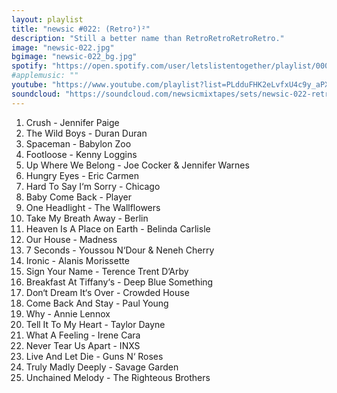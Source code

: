 ```yaml
---
layout: playlist
title: "newsic #022: (Retro²)²"
description: "Still a better name than RetroRetroRetroRetro."
image: "newsic-022.jpg"
bgimage: "newsic-022_bg.jpg"
spotify: "https://open.spotify.com/user/letslistentogether/playlist/000fEBc8WQc0DsCyyBBFBe"
#applemusic: ""
youtube: "https://www.youtube.com/playlist?list=PLdduFHK2eLvfxU4c9y_aPXjfY1HCz0Xo4"
soundcloud: "https://soundcloud.com/newsicmixtapes/sets/newsic-022-retro4"
---
```


<ol>
	<li>Crush - Jennifer Paige</li>
	<li>The Wild Boys - Duran Duran</li>
	<li>Spaceman - Babylon Zoo</li>
	<li>Footloose - Kenny Loggins</li>
	<li>Up Where We Belong - Joe Cocker & Jennifer Warnes</li>
	<li>Hungry Eyes - Eric Carmen</li>
	<li>Hard To Say I‘m Sorry - Chicago</li>
	<li>Baby Come Back - Player</li>
	<li>One Headlight - The Wallflowers</li>
	<li>Take My Breath Away - Berlin</li>
	<li>Heaven Is A Place on Earth - Belinda Carlisle</li>
	<li>Our House - Madness</li>
	<li>7 Seconds - Youssou N‘Dour & Neneh Cherry</li>
	<li>Ironic - Alanis Morissette</li>
	<li>Sign Your Name - Terence Trent D‘Arby</li>
	<li>Breakfast At Tiffany‘s - Deep Blue Something</li>
	<li>Don‘t Dream It‘s Over - Crowded House</li>
	<li>Come Back And Stay - Paul Young</li>
	<li>Why - Annie Lennox</li>
	<li>Tell It To My Heart - Taylor Dayne</li>
	<li>What A Feeling - Irene Cara</li>
	<li>Never Tear Us Apart - INXS</li>
	<li>Live And Let Die - Guns N‘ Roses</li>
	<li>Truly Madly Deeply - Savage Garden</li>
	<li>Unchained Melody - The Righteous Brothers</li>
</ol>